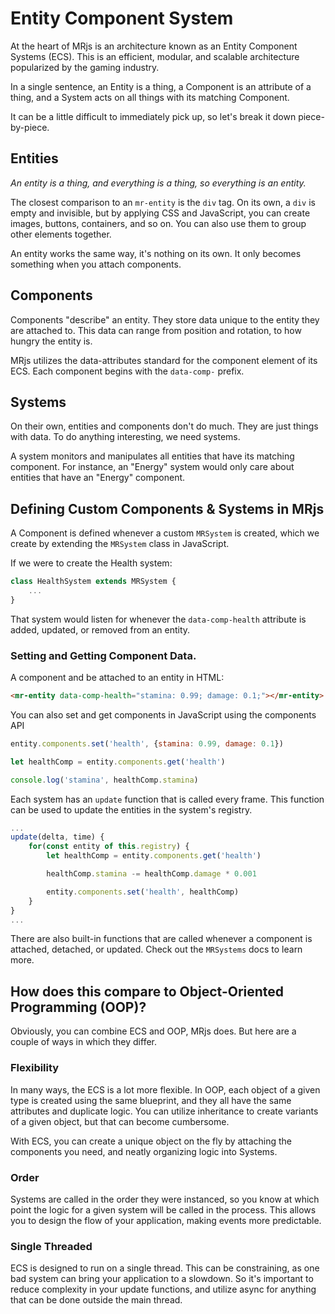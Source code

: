 # Entity Component System

At the heart of MRjs is an architecture known as an Entity Component Systems (ECS). This is an efficient, modular, and scalable architecture popularized by the gaming industry. 

In a single sentence, an Entity is a thing, a Component is an attribute of a thing, and a System acts on all things with its matching Component. 

It can be a little difficult to immediately pick up, so let's break it down piece-by-piece. 

## Entities

_An entity is a thing, and everything is a thing, so everything is an entity._

The closest comparison to an `mr-entity` is the `div` tag. On its own, a `div` is empty and invisible, but by applying CSS and JavaScript, you can create images, buttons, containers, and so on. You can also use them to group other elements together.

An entity works the same way, it's nothing on its own. It only becomes something when you attach components.

## Components

Components "describe" an entity. They store data unique to the entity they are attached to. This data can range from position and rotation, to how hungry the entity is.

MRjs utilizes the data-attributes standard for the component element of its ECS. Each component begins with the `data-comp-` prefix.

## Systems

On their own, entities and components don't do much. They are just things with data. To do anything interesting, we need systems.

A system monitors and manipulates all entities that have its matching component. For instance, an "Energy" system would only care about entities that have an "Energy" component.

## Defining Custom Components & Systems in MRjs

A Component is defined whenever a custom `MRSystem` is created, which we create by extending the `MRSystem` class in JavaScript. 

If we were to create the Health system:

```js
class HealthSystem extends MRSystem {
    ...
}
```
That system would listen for whenever the `data-comp-health` attribute is added, updated, or removed from an entity.

### Setting and Getting Component Data.

A component and be attached to an entity in HTML:

```html
<mr-entity data-comp-health="stamina: 0.99; damage: 0.1;"></mr-entity>
```
You can also set and get components in JavaScript using the components API

```js
entity.components.set('health', {stamina: 0.99, damage: 0.1})

let healthComp = entity.components.get('health')

console.log('stamina', healthComp.stamina)

```
Each system has an `update` function that is called every frame. This function can be used to update the entities in the system's registry. 

```js
...
update(delta, time) {
    for(const entity of this.registry) {
        let healthComp = entity.components.get('health')

        healthComp.stamina -= healthComp.damage * 0.001

        entity.components.set('health', healthComp)
    }
}
...
```

There are also built-in functions that are called whenever a component is attached, detached, or updated. Check out the `MRSystems` docs to learn more.

## How does this compare to Object-Oriented Programming (OOP)?

Obviously, you can combine ECS and OOP, MRjs does. But here are a couple of ways in which they differ.

### Flexibility

In many ways, the ECS is a lot more flexible. In OOP, each object of a given type is created using the same blueprint, and they all have the same attributes and duplicate logic. You can utilize inheritance to create variants of a given object, but that can become cumbersome. 

With ECS, you can create a unique object on the fly by attaching the components you need, and neatly organizing logic into Systems.

### Order

Systems are called in the order they were instanced, so you know at which point the logic for a given system will be called in the process. This allows you to design the flow of your application, making events more predictable.

### Single Threaded

ECS is designed to run on a single thread. This can be constraining, as one bad system can bring your application to a slowdown. So it's important to reduce complexity in your update functions, and utilize async for anything that can be done outside the main thread.
